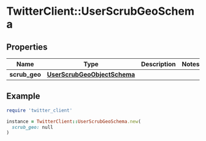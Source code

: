 # TwitterClient::UserScrubGeoSchema

## Properties

| Name | Type | Description | Notes |
| ---- | ---- | ----------- | ----- |
| **scrub_geo** | [**UserScrubGeoObjectSchema**](UserScrubGeoObjectSchema.md) |  |  |

## Example

```ruby
require 'twitter_client'

instance = TwitterClient::UserScrubGeoSchema.new(
  scrub_geo: null
)
```

